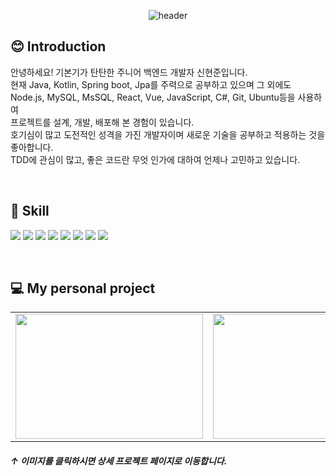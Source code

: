 <div align=center>
  
![header](https://capsule-render.vercel.app/api?type=waving&color=auto&height=150&section=header&text=Hi,%20I'm%20HyunJoon&fontSize=40)
  
</div>

😊 Introduction
---

안녕하세요! 기본기가 탄탄한 주니어 백엔드 개발자 신현준입니다.   
현재 Java, Kotlin, Spring boot, Jpa를 주력으로 공부하고 있으며 그 외에도 Node.js, MySQL, MsSQL, React, Vue, JavaScript, C#, Git, Ubuntu등을 사용하여    
프로젝트를 설계, 개발, 배포해 본 경험이 있습니다.   
호기심이 많고 도전적인 성격을 가진 개발자이며 새로운 기술을 공부하고 적용하는 것을 좋아합니다.   
TDD에 관심이 많고, 좋은 코드란 무엇 인가에 대하여 언제나 고민하고 있습니다.   

 <br>
 
 
📑 Skill 
---
  
<img src="https://img.shields.io/badge/Java-000000?style=flat-square&logo=Java&logoColor=white"/> <img src="https://img.shields.io/badge/Spring Boot-6DB33F?style=flat-square&logo=spring boot&logoColor=white"/>
<img src="https://img.shields.io/badge/React-222222?style=flat-square&logo=React&logoColor=61DAFB"/>
<img src="https://img.shields.io/badge/JavaScript-F7DF1E?style=flat-square&logo=JavaScript&logoColor=black"/>
<img src="https://img.shields.io/badge/C sharp-239120?style=flat-square&logo=C sharp&logoColor=white"/>
<img src="https://img.shields.io/badge/HTML5-E34F26?style=flat-square&logo=HTML5&logoColor=white"/>
<img src="https://img.shields.io/badge/CSS3-1572B6?style=flat-square&logo=CSS3&logoColor=white"/>
<img src="https://img.shields.io/badge/MySQL-4479A1?style=flat-square&logo=MySQL&logoColor=white"/>

<br/>

  
💻 My personal project
---

<table>
  <tr>
    <td>
      <a href="https://github.com/HyunJoonS/bookCafe">
        <img src = "https://user-images.githubusercontent.com/81973827/211239336-3b27d5f0-c782-4648-b271-b12bc4ad3b1f.png" width="300px" height="200px"> 
      </a>
    </td>
    <td>
      <a href="https://github.com/HyunJoonS/movieTown">
        <img src = "https://user-images.githubusercontent.com/81973827/211218826-299028f6-9f0f-41ea-bf2e-2712d306f7d6.png" width="300px" height="200px">
      </a>
    </td>
  </tr>
</table>

##### ↑ 이미지를 클릭하시면 상세 프로젝트 페이지로 이동합니다.

  
<!--
**HyunJoonS/HyunJoonS** is a ✨ _special_ ✨ repository because its `README.md` (this file) appears on your GitHub profile.
![1](https://user-images.githubusercontent.com/81973827/211218826-299028f6-9f0f-41ea-bf2e-2712d306f7d6.png)
![Untitled (2)](https://user-images.githubusercontent.com/81973827/211239336-3b27d5f0-c782-4648-b271-b12bc4ad3b1f.png)

Here are some ideas to get you started:

- 🔭 I’m currently working on ...
- 🌱 I’m currently learning ...
- 👯 I’m looking to collaborate on ...
- 🤔 I’m looking for help with ...
- 💬 Ask me about ...
- 📫 How to reach me: ...
- 😄 Pronouns: ...
- ⚡ Fun fact: ...
-->


